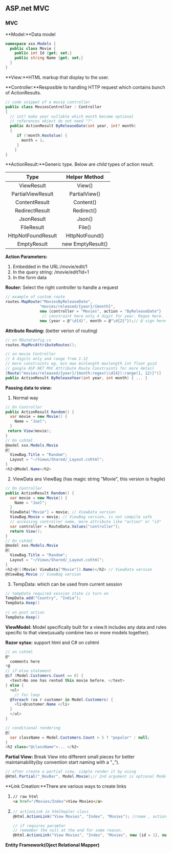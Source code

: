 ## ASP.net MVC

### MVC

**Model:**Data model

```c#
namespace xxx.Models {
  public class Movie {
    public int Id {get; set;}
    public string Name {get; set;}
  }
}
```

**View:**HTML markup that display to the user.

**Controller:**Resposible to handling HTTP request which contains bunch of ActionResults.

```c#
// code snippet of a movie controller
public class MoviesController : Controller
{
  // int? make year nullable which month become optional
  // references object do not need "?".
  public ActionResult ByReleaseDate(int year, int? month)
  {
     if (!month.HasValue) {
       month = 1;
     }
	}
}
```

**ActionResult:**Generic type. Below are child types of action result.

|        Type        |   Helper Method   |
| :----------------: | :---------------: |
|     ViewResult     |      View()       |
| PartialViewResult  |   PartialView()   |
|   ContentResult    |     Content()     |
|   RedirectResult   |    Redirect()     |
|     JsonResult     |      Json()       |
|     FileResult     |      File()       |
| HttpNotFoundResult |  HttpNotFound()   |
|    EmptyResult     | new EmptyResult() |

**Action Parameters:**

1. Embedded in the URL:/movie/edit/1
2. In the query string: /movie/edit?id=1
3. In the form data

**Router:** Select the right controller to handle a request

```c#
// example of custom route
routes.MapRoute("MoviesByReleaseDate",
               "movies/released/{year}/{month}",
               new {controller = "Movies", action = "ByReleaseDate"}
                // constraint here only 4 digit for year. Regex here.
               new {year = @"\d{4}", month = @"\d{2}"});// @ sign here to avoid double \\
```

**Attribute Routing:** (better verion of routing)

```c#
// on ROuteConfig.cs
routes.MapMvcAttributeRoutes();

// on movie Controller
// 4 digits only and range from 1-12
// more constraints eg. min max minlength maxlength int float guid
// google ASP.NET MVC Attribute Route Constraints for more detail
[Route("movies/released/{year}/{month:regex(\\d{4}):range(1, 12)}")]
public ActionResult ByReleaseYear(int year, int month) { ... }
```

**Passing data to view:**

1. Normal way

```c#
// On Controller
public ActionResult Random() {
  var movie = new Movie() {
    Name = "Joel";
  }
 return View(movie);
}
// On cshtml
@model xxx.Models.Movie
@{
  ViewBag.Title = "Random";
  Layout = "~/Views/Shared/_Layout.cshtml";
}
<h2>@Model.Name</h2>
```

2. ViewData ans ViewBag (has magic string "Movie", this version is fragile)

```c#
// On Controller
public ActionResult Random() {
  var movie = new Movie() {
    Name = "Joel";
  }
  ViewData["Movie"] = movie; // ViewData version
  ViewBag.Movie = movie; // ViewBag version, is not compile safe
  // accessing controller name, more attribute like "action" or "id"
  var controller = RouteData.Values["controller"]; 
  return View();
}
// On cshtml
@model xxx.Models.Movie
@{
  ViewBag.Title = "Random";
  Layout = "~/Views/Shared/_Layout.cshtml";
}
<h2>@(((Movie) ViewData["Movie"]).Name)</h2> // ViewData version
@ViewBag.Movie // ViewBag version
```

3. TempData: which can be used from current session

```c#
// tempData required session state is turn on
TempData.add("Country", "India");
TempData.Keep()
  
// on post action
TempData.Keep()
```

**ViewModel:** Model specifically built for a view.It includes any data and rules specific to that view(usually combine two or more models together).

**Razor sytax:** support html and C# on cshtml

```c#
// on cshtml
@*
  comments here
*@
// if-else statement
@if (Model.Customers.Count == 0) {
  <text>No one has rented this movie before. </text>
} else {
  <ul>
    // for loop
  @foreach (va r customer in Model.Customers) {
  	<li>@customer.Name </li>
  }
  </ul>
}

// conditional rendering
@{
  var className = Model.Customers.Count > 5 ? "popular" : null;
}
<h2 class="@className">... </h2>
```

**Partial View:** Break View into different small pieces for better maintainability(by convention start naming with a "_").

```c#
// after create a partial view, simple render it by using
@Html.Partial("_NavBar", Model.Movie);// 2nd argument is optional Model passing
```

**Link Creation:**There are various ways to create links

1. ```html
   // raw html
   <a href="/Movies/Index">View Movies</a>
   ```

2. ```c#
   // actionLink in htmlhepler class
   @Html.ActionLink("View Movies", "Index", "Movies"); //name , action , model
   
   // if requires paramter
   // remember the null at the end for some reason.
   @Html.ActionLink("View Movies", "Index", "Movies", new {id = 1}, null); 
   ```

**Entity Framework(Oject Relational Mapper)**

